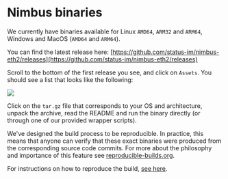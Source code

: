 # Nimbus binaries

We currently have binaries available for Linux `AMD64`, `ARM32` and `ARM64`, Windows and  MacOS (`AMD64` and `ARM64`).

You can find the latest release here: [https://github.com/status-im/nimbus-eth2/releases](https://github.com/status-im/nimbus-eth2/releases)

Scroll to the bottom of the first release you see, and click on `Assets`. You should see a list that looks like the following:

![](https://i.imgur.com/R33o4MG.png)

Click on the `tar.gz` file that corresponds to your OS and architecture, unpack the archive, read the README and run the binary directly (or through one of our provided wrapper scripts).

We've designed the build process to be reproducible. In practice, this means that anyone can verify that these exact binaries were produced from the corresponding source code commits. For more about the philosophy and importance of this feature see [reproducible-builds.org](https://reproducible-builds.org/).

For instructions on how to reproduce the build, [see here](https://github.com/status-im/nimbus-eth2/blob/master/docker/dist/README.md#reproducing-the-build).

